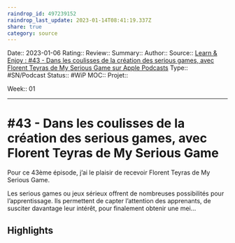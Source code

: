 ```yaml
---
raindrop_id: 497239152
raindrop_last_update: 2023-01-14T08:41:19.337Z
share: true
category: source
---
```


Date:: 2023-01-06
Rating::
Review:: 
Summary:: 
Author::
Source:: [‎Learn & Enjoy : #43 - Dans les coulisses de la création des serious games, avec Florent Teyras de My Serious Game sur Apple Podcasts](https://podcasts.apple.com/fr/podcast/learn-enjoy/id1572982116?i=1000585285138)
Type:: #SN/Podcast 
Status:: #WiP
MOC::
Projet:: 

Week:: 01

***
# #43 - Dans les coulisses de la création des serious games, avec Florent Teyras de My Serious Game

Pour ce 43ème épisode, j’ai le plaisir de recevoir Florent Teyras de My Serious Game.



Les serious games ou jeux sérieux offrent de nombreuses possibilités pour l’apprentissage. Ils permettent de capter l’attention des apprenants, de susciter davantage leur intérêt, pour finalement obtenir une mei…

## Highlights

